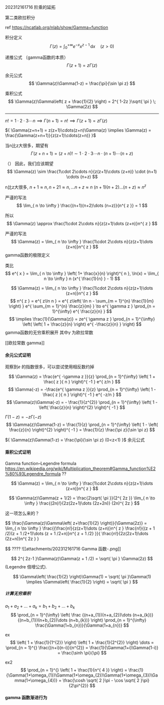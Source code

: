 202312161716 
阶乘的延拓

第二类欧拉积分

ref https://ncatlab.org/nlab/show/Gamma+function



积分定义
$$
\Gamma(z) = \int_{0}^{+\infty} e^{ -x }x^{ z-1 }  \, \mathrm{d}x \quad (z>0)
$$

递推公式 （gamma函数的本质）
$$
\Gamma(z+1) = z\Gamma(z)
$$

余元公式
$$
\Gamma(z)\Gamma(1-z) = \frac{\pi}{\sin \pi z}
$$

乘积公式
$$
\Gamma(z)\Gamma\left( z + \frac{1}{2} \right) = 2^{ 1-2z }\sqrt{ \pi } \; \Gamma(2z)
$$


---

${ n! = 1\cdot 2 \cdot 3 \cdots n \implies \Gamma(n+1) = n! \implies \Gamma(z+1) = z\Gamma(z)}$ 

${ \Gamma(z+n+1) = z(z+1)\cdots(z+n)\Gamma(z) \implies \Gamma(z) =  \frac{\Gamma(z+n+1)}{z(z+1)\cdots(z+n)} }$

当n比z大很多，期望有
$$
\Gamma(z+n+1) = (z+n)! \sim 1 \cdot 2 \cdot 3 \cdots n \cdot (n+1) \cdots (n+z)
$$

（）
因此，我们应该期望
$$
\Gamma(z) \sim \frac{1\cdot 2\cdots n}{z(z+1)\cdots (z+n)} \cdot (n+1) \cdots (n+z)
$$

n比z大很多, ${ n+1 \approx n, n+21 \approx n, \dots n+z \approx n }$ 
${ (n+1)(n+2)\dots(n+z) \approx n^{ z } }$ 


严谨的写法
$$
\lim_{ n \to \infty } \frac{(n+1)(n+2)\dots (n+z)}{n^{ z }} = 1
$$

所以 
$$
\Gamma(z) \approx \frac{1\cdot 2\cdots n}{z(z+1)\dots (z+n)}n^{ z }
$$

严谨的写法
$$
\Gamma(z) = \lim_{ n \to \infty }  \frac{1\cdot 2\cdots n}{z(z+1)\dots (z+n)}n^{ z }
$$
gamma函数的极限定义

类比
$$
e^{ x } = \lim_{ n \to \infty } \left( 1+ \frac{x}{n} \right)^{ n },
\ln(x) = \lim_{ n \to \infty } n (x^{ \frac{1}{n} } - 1)
$$



$$ \Gamma(z) = \lim_{ n \to \infty }  \frac{1\cdot 2\cdots n}{z(z+1)\dots (z+n)}n^{ z } $$
$$
n^{ z } = e^{ z\ln n } = e^{ z\left( \ln n - \sum_{m = 1}^{n} \frac{1}{m}  \right) } e^{ \sum_{m = 1}^{n} \frac{z}{m}  } \to  e^{ \gamma z } \prod_{n = 1}^{\infty} e^{ \frac{z}{n}  }
$$
$$
\implies \frac{1}{\Gamma(z)} = ze^{ \gamma z } \prod_{n = 1}^{\infty} \left( \left( 1 + \frac{z}{n} \right) e^{ -\frac{z}{n}   } \right) 
$$
gamma函数的无穷乘积展开
其中${ \gamma }$  为欧拉常数

[[欧拉常数 gamma]]

#### 余元公式证明

观察到${ e }$ 的指数很多，可以尝试使用相反数约掉

$$ \Gamma(z) = \frac{e^{ -\gamma z }}{z} \prod_{n = 1}^{\infty} \left( 1 + \frac{ z }{ n } \right)^{ -1 } e^{ z/n } $$
$$ \Gamma(-z) = -\frac{e^{ \gamma z }}{z} \prod_{n = 1}^{\infty} \left( 1 - \frac{ z }{ n } \right)^{ -1 } e^{ -z/n } $$
$$
\Gamma(z)\Gamma(-z) = - \frac{1}{z^{2}} 
\prod_{n = 1}^{\infty} \left( 1 - \left( \frac{z}{n} \right)^{2} \right)^{ -1 }
$$

${ \Gamma(1-z) = -z\Gamma(-z) }$ 
$$
\Gamma(z)\Gamma(1-z) = \frac{1}{z}
\prod_{n = 1}^{\infty} \left( 1 - \left( \frac{z}{n} \right)^{2} \right)^{ -1 }
= \frac{1}{z} \frac{\pi z}{\sin \pi z}
$$

${ \Gamma(z)\Gamma(1-z) = \frac{\pi}{\sin \pi z} (0<z<1) }$ 
余元公式

#### 乘积公式证明

Gamma function–Legendre formula
https://en.wikipedia.org/wiki/Multiplication_theorem#Gamma_function%E2%80%93Legendre_formula ??


$$ \Gamma(z) = \lim_{ n \to \infty }  \frac{1\cdot 2\cdots n}{z(z+1)\dots (z+n)}n^{ z } $$

$$
\Gamma(z)\Gamma(z + 1/2) = \frac{2\sqrt{ \pi }}{2^{ 2z }} \lim_{ n \to \infty } \frac{(2n)!}{2z(2z+1)\dots (2z+2n)} (2n)^{ 2z }
$$

这一项怎么来的？

$$
\frac{\Gamma(z)\Gamma\left( z+\frac{1}{2} \right)}{\Gamma(2z)} = 
\lim_{ n \to \infty } 
\frac{{\frac{n!}{z(z+1)\dots (z+n)}n^{ z } 
\frac{n!}{(z + 1 /2)(z + 1 /2+1)\dots (z + 1 /2+n)}n^{ z  + 1 /2} }}{
\frac{n!}{2z(2z+1)\dots (2z+n)}n^{ 2z } 
}

$$
????
![[attachments/202312161716 Gamma 函数-.png]]


$$
2^{ 2z-1 }\Gamma(z)\Gamma(z + 1 /2) = \sqrt{ \pi } \Gamma(2z)
$$
(Legendre 倍增公式).


$$
\Gamma\left( \frac{1}{2} \right)\Gamma(1) = \sqrt{ \pi }\Gamma(1) \implies  \Gamma\left( \frac{1}{2} \right) = \sqrt{ \pi }
$$


##### 计算无穷乘积

${ a_{1} + a_{2} + \dots + a_{k} = b_{1} + b_{2} + \dots + b_{k} }$ 
$$
\prod_{n = 1}^{\infty} 
\left( 
\frac
{(n+a_{1})(n+a_{2})\dots (n+a_{k})}
{(n+b_{1})(n+b_{2})\dots (n+b_{k})} 
\right)
\prod_{n = 1}^{\infty} 
\frac{\Gamma(1+b_{n})}{\Gamma(1+a_{n})}
$$


ex
$$
\left( 1 + \frac{1}{1^{2}} \right)
\left( 1 + \frac{1}{2^{2}} \right) \dots 
= \prod_{n = 1}^{} 
\frac{(n+i)(n-i)}{n^{2}} = 
\frac{1}{\Gamma(1+i)\Gamma(1-i)} = \frac{\sinh \pi}{\pi}
$$

ex2
$$
\prod_{n = 1}^{} \left( 1 + \frac{1}{n^{ 4 }} \right) =
\frac{1}{\Gamma(1+\omega_{1})\Gamma(1+\omega_{2})\Gamma(1+\omega_{3})\Gamma(1+\omega_{4})} = 
\frac{\cosh \sqrt{ 2 }\pi - \cos \sqrt{ 2 }\pi}{2\pi^{2}}
$$


#### gamma 函数渐进行为

